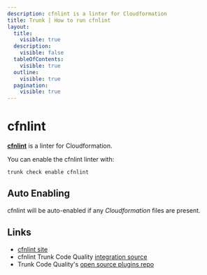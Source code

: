 ```yaml
---
description: cfnlint is a linter for Cloudformation
title: Trunk | How to run cfnlint
layout:
  title:
    visible: true
  description:
    visible: false
  tableOfContents:
    visible: true
  outline:
    visible: true
  pagination:
    visible: true
---
```


# cfnlint

[**cfnlint**](https://github.com/aws-cloudformation/cfn-lint#readme) is a linter for Cloudformation.

You can enable the cfnlint linter with:

```shell
trunk check enable cfnlint
```

## Auto Enabling

cfnlint will be auto-enabled if any *Cloudformation* files are present.





## Links

- [cfnlint site](https://github.com/aws-cloudformation/cfn-lint#readme)
- cfnlint Trunk Code Quality [integration source](https://github.com/trunk-io/plugins/tree/main/linters/cfnlint)
- Trunk Code Quality's [open source plugins repo](https://github.com/trunk-io/plugins/tree/main)
